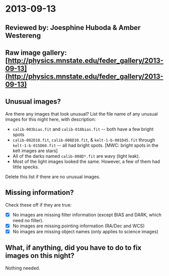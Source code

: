 # 2013-09-13

## Reviewed by:   Joesphine Huboda & Amber Westereng

## Raw image gallery: [http://physics.mnstate.edu/feder_gallery/2013-09-13](http://physics.mnstate.edu/feder_gallery/2013-09-13)

## Unusual images?

Are there any images that look unusual? List the file name of any unusual images for this night here, with description:

+ `calib-003bias.fit` and `calib-010bias.fit` -- both have a few bright spots
+ `calib-002D10.fit`, `calib-008D10.fit`, & `kelt-1-b-001D45.fit` through `kelt-1-b-015D60.fit` -- all had bright spots. [MWC: bright spots in the kelt images are stars]
+ All of the darks named `calib-008D*.fit` are wavy (light leak).
+ Most of the light images looked the same. However, a few of them had little specks.

Delete this list if there are no unusual images.

## Missing information?

Check these off if they are true:

- [x] No images are missing filter information (except BIAS and DARK, which need no filter).
- [x] No images are missing pointing information (RA/Dec and WCS)
- [x] No images are missing object names (only applies to science images)

## What, if anything, did you have to do to fix images on this night?

Nothing needed.
